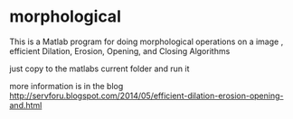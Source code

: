 morphological
=============

This is a Matlab program for doing morphological operations on a image , efficient Dilation, Erosion, Opening, and Closing Algorithms

just copy to the matlabs current folder and run it 

more information is in the blog http://servforu.blogspot.com/2014/05/efficient-dilation-erosion-opening-and.html
